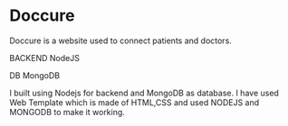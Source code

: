 # Doccure

Doccure is a website used to connect patients and doctors.

BACKEND
  NodeJS
  
DB
  MongoDB

I built using Nodejs for backend and MongoDB as database.
I have used Web Template which is made of HTML,CSS and used NODEJS and MONGODB to make it working.
